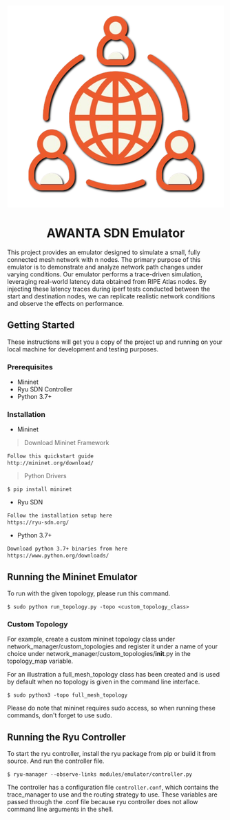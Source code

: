 <div align="center">
  <img src="images/AWANTA.png" alt="Project Header">
</div>

<div align="center">
  <h1>AWANTA SDN Emulator</h1>
</div>

[//]: # ([![PyPI]&#40;https://badge.fury.io/py/tensorflow.svg&#41;]&#40;https://badge.fury.io/py/tensorflow&#41;)
[//]: # ([![Github - Build]&#40;https://github.com/scrapinghub/dateparser/workflows/Build/badge.svg&#41;]&#40;https://github.com/scrapinghub/dateparser/actions&#41;)

[//]: # ([![Python]&#40;https://img.shields.io/pypi/pyversions/tensorflow.svg&#41;]&#40;https://badge.fury.io/py/tensorflow&#41;)

[//]: # ([![Contributor Covenant]&#40;https://img.shields.io/badge/Contributor%20Covenant-v1.4%20adopted-ff69b4.svg&#41;]&#40;CODE_OF_CONDUCT.md&#41;)

[//]: # ([![Code Coverage]&#40;https://codecov.io/gh/scrapinghub/dateparser/branch/master/graph/badge.svg&#41;]&#40;https://codecov.io/gh/scrapinghub/dateparser&#41;)

[//]: # ([![docs]&#40;https://readthedocs.org/projects/dateparser/badge/?version=latest&#41;]&#40;https://dateparser.readthedocs.org/en/latest/?badge=latest&#41;)

This project provides an emulator designed to simulate a small, fully connected mesh network with n nodes. The primary purpose of this emulator is to demonstrate and analyze network path changes under varying conditions.
Our emulator performs a trace-driven simulation, leveraging real-world latency data obtained from RIPE Atlas nodes. By injecting these latency traces during iperf tests conducted between the start and destination nodes, we can replicate realistic network conditions and observe the effects on performance.



## Getting Started

These instructions will get you a copy of the project up and running on your local machine for development and testing purposes.

### Prerequisites

- Mininet
- Ryu SDN Controller
- Python 3.7+

### Installation

- Mininet

> Download Mininet Framework
```
Follow this quickstart guide
http://mininet.org/download/
```

> Python Drivers
```
$ pip install mininet
```

- Ryu SDN
```
Follow the installation setup here
https://ryu-sdn.org/
```

- Python 3.7+
```
Download python 3.7+ binaries from here
https://www.python.org/downloads/
```


## Running the Mininet Emulator

To run with the given topology, please run this command.
```
$ sudo python run_topology.py -topo <custom_topology_class>
```

### Custom Topology

For example, create a custom mininet topology class under network_manager/custom_topologies and register it under a name of your choice under network_manager/custom_topologies/__init__.py in the topology_map variable. 

For an illustration a full_mesh_topology class has been created and is used by default when no topology is given in the command line interface.
```
$ sudo python3 -topo full_mesh_topology
```
Please do note that mininet requires sudo access, so when running these commands, don't forget to use sudo.

## Running the Ryu Controller

To start the ryu controller, install the ryu package from pip or build it from source. And run the controller file.

```
$ ryu-manager --observe-links modules/emulator/controller.py
```

The controller has a configuration file ```controller.conf```, which contains the trace_manager to use and the routing strategy to use. These variables are passed through the .conf file because ryu controller does not allow command line arguments in the shell.


